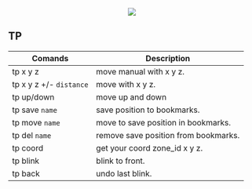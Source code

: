 <p align="center"><img src="https://github.com/war100ck/others/blob/master/terabooxlogo.svg"></p>

## TP

| Comands | Description |
| ------------- | ------------- |
| tp x y z | move manual with x y z. |	
| tp x y z +/- `distance` | move with x y z. |
| tp up/down | move up and down | |
| tp save `name` | save position to bookmarks. |
| tp move `name` | move to save position in bookmarks. |
| tp del `name` | remove save position from bookmarks. |
| tp coord | get your coord zone_id x y z. |
| tp blink | blink to front. |
| tp back | undo last blink. |
